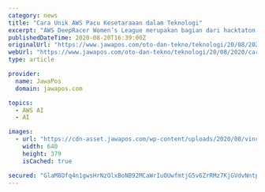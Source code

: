 ```yaml
---
category: news
title: "Cara Unik AWS Pacu Kesetaraaan dalam Teknologi"
excerpt: "AWS DeepRacer Women’s League merupakan bagian dari hacktaton AWS yang bertajuk Build On, ASEAN 2020. Melalui AWS Build On, ASEAN 2020, AWS memberikan tantangan kepada mahasiswa politeknik, universitas, dan sekolah vokasional untuk menyelesaikan beragam ..."
publishedDateTime: 2020-08-20T16:39:00Z
originalUrl: "https://www.jawapos.com/oto-dan-tekno/teknologi/20/08/2020/cara-unik-aws-pacu-kesetaraaan-dalam-teknologi/2/"
webUrl: "https://www.jawapos.com/oto-dan-tekno/teknologi/20/08/2020/cara-unik-aws-pacu-kesetaraaan-dalam-teknologi/2/"
type: article

provider:
  name: JawaPos
  domain: jawapos.com

topics:
  - AWS AI
  - AI

images:
  - url: "https://cdn-asset.jawapos.com/wp-content/uploads/2020/08/vincent-race-640x379.jpg"
    width: 640
    height: 379
    isCached: true

secured: "GlaM8Ofq4n1gwsHrNzOlxBoNB92MCaWrIuOUwfmtjG5v6ZrRMz7KjGVdvNntpvn0Kfx3ypOb1k0u+GEvq52v9ShBmjMJDy85v5l0i0JBW3488kA8+3zfwZB0/2qD4cSGuXY+Bkfcf9Bs2T7f1pKMKUR69jHb6IbeIoo63Mdy8W4HKUjNFLSRH8aV3PS9pL/pVX0GzDYrzJ7X2HB22Ybsm7skbgh2ZIFkIWSXPXr8ck0TGluLupm+JyTToGvuXIu4/06bgSxLyD00ulzVknFSNlAA+GTWTYN5Yu09Pn46xhlXjVBbxP9cnu2GBWPG4bno+sOC59UtI2AzzSTwNWnGrChZOYp1KF5QNBfZjXtRY7s=;YmI3C1GSp10Lj9XdMh/Dgg=="
---
```


